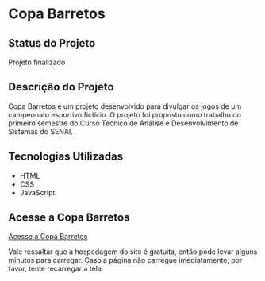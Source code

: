 # Copa Barretos

## Status do Projeto

Projeto finalizado

## Descrição do Projeto

Copa Barretos é um projeto desenvolvido para divulgar os jogos de um campeonato esportivo fictício. O projeto foi proposto como trabalho do primeiro semestre do Curso Técnico de Análise e Desenvolvimento de Sistemas do SENAI.

## Tecnologias Utilizadas

- HTML
- CSS
- JavaScript

## Acesse a Copa Barretos

[Acesse a Copa Barretos](https://fancy-sorbet-cd22c3.netlify.app/)

Vale ressaltar que a hospedagem do site é gratuita, então pode levar alguns minutos para carregar. Caso a página não carregue imediatamente, por favor, tente recarregar a tela.